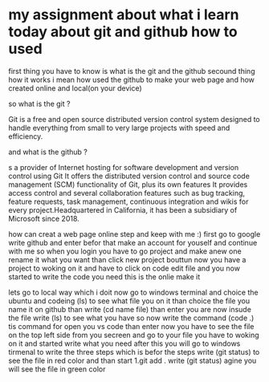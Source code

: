# my assignment about what i learn today about git and   github how to used

first thing you have to know is what is the git and the github 
secound thing how it works i mean how used the github to make your web page and how created online and local(on your device)

so what is the git ?

Git is a free and open source distributed version control system designed to handle everything from small to very large projects with speed and efficiency.

and what is the github ?

s a provider of Internet hosting for software development and version control using Git It offers the distributed version control and source code management (SCM) functionality of Git, plus its own features It provides access control and several collaboration features such as bug tracking, feature requests, task management, continuous integration and wikis for every project.Headquartered in California, it has been a subsidiary of Microsoft since 2018.

how can creat a web page online 
step and keep with me :)
first go to google 
write github and enter 
befor that make an account for youself and continue with me 
so when you login you have to go project and make anew one rename it what you want than click new project bouttun
now you have a project to woking on it and have to click on code  edit file and you now started to write the code you need this is the onlie make it 

lets go to local way which i doit now go to windows terminal and choice the ubuntu and codeing (ls) to see what file you on it 
than choice the file you name it on github than write (cd name file) than enter 
you are now insude the file write (ls) to see what you have 
so now write the command (code .) tis command for open you vs code than enter 
now you have to see the file on the top left side from you secreen and go to your file you have to woking on it and started write what you need after this you will go to windows tirmenal to write the three steps which is 
befor the steps write (git status) to see the file in red color and than start
1.git add .
write (git status) agine you will see the file in green color 





